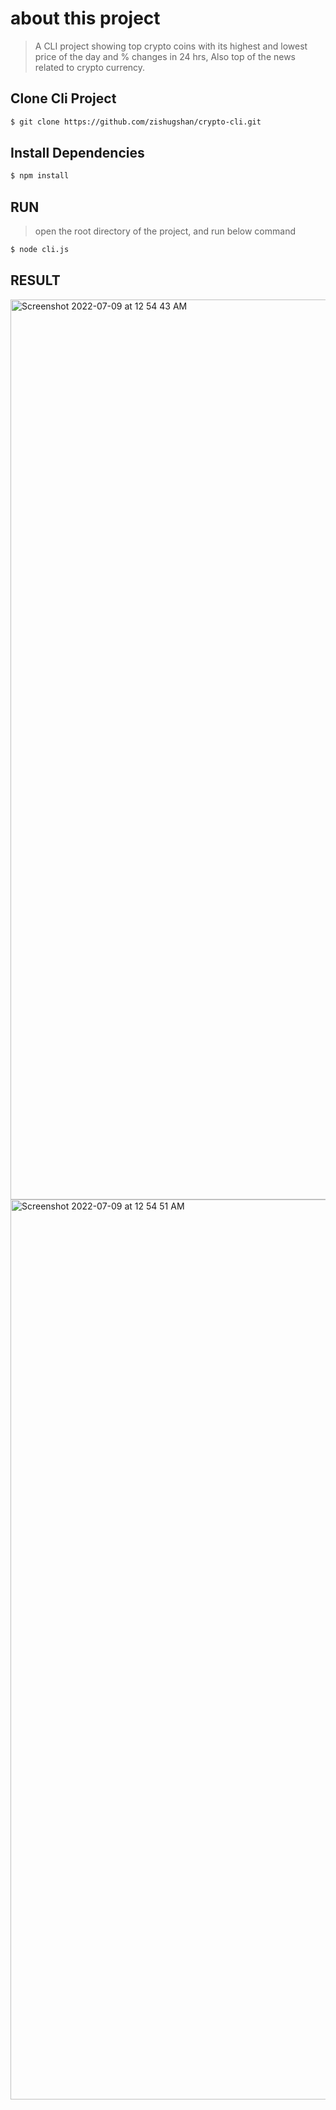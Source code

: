 # about this project

> A CLI project showing top crypto coins with its highest and lowest price of the day and % changes in 24 hrs, 
> Also top of the news related to crypto currency.


## Clone Cli Project

```bash
$ git clone https://github.com/zishugshan/crypto-cli.git
```

## Install Dependencies

```bash
$ npm install
```


## RUN
> open the root directory of the project, 
> and run below command 
```bash
$ node cli.js
```

## RESULT
<img width="1440" alt="Screenshot 2022-07-09 at 12 54 43 AM" src="https://user-images.githubusercontent.com/76791320/178058308-f2b5a6ab-25f7-4f79-b200-6c335ebf699c.png">
<img width="1440" alt="Screenshot 2022-07-09 at 12 54 51 AM" src="https://user-images.githubusercontent.com/76791320/178058325-7df3776b-093a-4305-982e-0c40f55e1e09.png">


